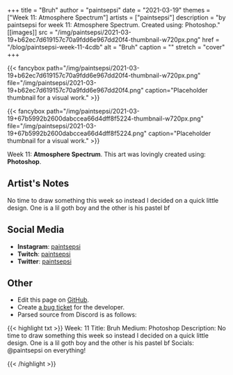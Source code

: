 +++
title =       "Bruh"
author =      "paintsepsi"
date =        "2021-03-19"
themes =      ["Week 11: Atmosphere Spectrum"]
artists =     ["paintsepsi"]
description = "by paintsepsi for week 11: Atmosphere Spectrum. Created using: Photoshop."
[[images]]
      src = "/img/paintsepsi/2021-03-19+b62ec7d619157c70a9fdd6e967dd20f4-thumbnail-w720px.png"
      href = "/blog/paintsepsi-week-11-4cdb"
      alt = "Bruh"
      caption = ""
      stretch = "cover"
+++


{{< fancybox path="/img/paintsepsi/2021-03-19+b62ec7d619157c70a9fdd6e967dd20f4-thumbnail-w720px.png" file="/img/paintsepsi/2021-03-19+b62ec7d619157c70a9fdd6e967dd20f4.png" caption="Placeholder thumbnail for a visual work." >}}

{{< fancybox path="/img/paintsepsi/2021-03-19+67b5992b2600dabccea66d4dff8f5224-thumbnail-w720px.png" file="/img/paintsepsi/2021-03-19+67b5992b2600dabccea66d4dff8f5224.png" caption="Placeholder thumbnail for a visual work." >}}


Week 11: **Atmosphere Spectrum**. This art was lovingly created using: **Photoshop**.

## Artist's Notes

No time to draw something this week so instead I decided on a quick little design. One is a lil goth boy and the other is his pastel bf

## Social Media

- **Instagram**: <a href='https://instagram.com/paintsepsi' target='_blank'>paintsepsi</a>
- **Twitch**: <a href='https://twitch.tv/paintsepsi' target='_blank'>paintsepsi</a>
- **Twitter**: <a href='https://twitter.com/paintsepsi' target='_blank'>paintsepsi</a>

## Other

- Edit this page on [GitHub](https://github.com/teaminkling/web-refresh/edit/main/content/blog/paintsepsi-week-11-4cdb.md).
- Create [a bug ticket](https://github.com/teaminkling/web-refresh/issues/new?assignees=&labels=bug&template=problem-report.md&title=) for the developer.
- Parsed source from Discord is as follows:

{{< highlight txt >}}
Week: 11
Title: Bruh
Medium: Photoshop
Description: No time to draw something this week so instead I decided on a quick little design. One is a lil goth boy and the other is his pastel bf
Socials: @paintsepsi on everything!


{{< /highlight >}}